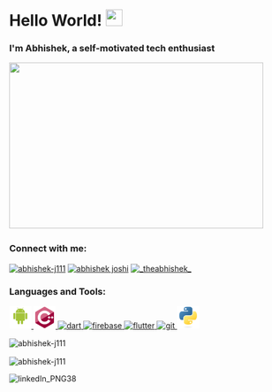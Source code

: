 <div> <p align ='left'>
  <h1>Hello World!
  <img width="30" height="30" src="https://user-images.githubusercontent.com/44140921/119137937-0e555700-ba61-11eb-8bd8-c4cf32f9e005.gif"></h1></p></div>

<p align="Center">
  <p align = "left">
  <h3>I'm Abhishek, a self-motivated tech enthusiast</h3>
  <img width="460" height="300" src="https://user-images.githubusercontent.com/44140921/119136781-cd107780-ba5f-11eb-884f-5240c9fdfa78.gif">
</p>

<h3 align="left">Connect with me:</h3>
<p align="left">
<a href="https://www.linkedin.com/in/abhishek-j111/" target="blank"><img align="center" src="https://user-images.githubusercontent.com/44140921/119145250-2e891400-ba69-11eb-94c7-6581b7cf24f3.png
![instagram-logo-png-2428](https://user-images.githubusercontent.com/44140921/119145586-8293f880-ba69-11eb-9f0a-949fc423609f.png)
" alt="abhishek-j111" height="30" width="40" /></a>
<a href="https://www.facebook.com/abhi.joshi.9022/" target="blank"><img align="center" src="https://raw.githubusercontent.com/rahuldkjain/github-profile-readme-generator/neutral-icons/src/images/icons/Social/facebook.svg" alt="abhishek joshi" height="30" width="40" /></a>
<a href="https://instagram.com/_theabhishek_" target="blank"><img align="center" src="https://raw.githubusercontent.com/rahuldkjain/github-profile-readme-generator/neutral-icons/src/images/icons/Social/instagram.svg" alt="_theabhishek_" height="30" width="40" /></a>
</p>

<h3 align="left">Languages and Tools:</h3>
<p align="left"> <a href="https://developer.android.com" target="_blank"> <img src="https://raw.githubusercontent.com/devicons/devicon/master/icons/android/android-original-wordmark.svg" alt="android" width="40" height="40"/> </a> <a href="https://www.w3schools.com/cpp/" target="_blank"> <img src="https://raw.githubusercontent.com/devicons/devicon/master/icons/cplusplus/cplusplus-original.svg" alt="cplusplus" width="40" height="40"/> </a> <a href="https://dart.dev" target="_blank"> <img src="https://www.vectorlogo.zone/logos/dartlang/dartlang-icon.svg" alt="dart" width="40" height="40"/> </a> <a href="https://firebase.google.com/" target="_blank"> <img src="https://www.vectorlogo.zone/logos/firebase/firebase-icon.svg" alt="firebase" width="40" height="40"/> </a> <a href="https://flutter.dev" target="_blank"> <img src="https://www.vectorlogo.zone/logos/flutterio/flutterio-icon.svg" alt="flutter" width="40" height="40"/> </a> <a href="https://git-scm.com/" target="_blank"> <img src="https://www.vectorlogo.zone/logos/git-scm/git-scm-icon.svg" alt="git" width="40" height="40"/> </a> <a href="https://www.python.org" target="_blank"> <img src="https://raw.githubusercontent.com/devicons/devicon/master/icons/python/python-original.svg" alt="python" width="40" height="40"/> </a> </p>

<p><img align="center" src="https://github-readme-stats.vercel.app/api/top-langs?username=abhishek-j111&show_icons=true&locale=en&layout=compact" alt="abhishek-j111" /></p>

<p><img align="center" src="https://github-readme-streak-stats.herokuapp.com/?user=abhishek-j111&" alt="abhishek-j111" /></p>

<!-- 
<p align="left">
  <img width="460" height="300" src="https://github-readme-stats.vercel.app/api?username=Abhishek-J111&show_icons=true&theme=radical&count_private=true">
</p>
<p align="right">
  <img width="460" height="300" src="https://github-readme-stats.vercel.app/api/top-langs/?username=Abhishek-J111)">
</p> -->
 
<!-- ![Abhishek GitHub stats](https://github-readme-stats.vercel.app/api?username=Abhishek-J111&show_icons=true&theme=radical&count_private=true) -->
<!-- [![Top Langs](https://github-readme-stats.vercel.app/api/top-langs/?username=Abhishek-J111)](https://github.com/Abhishek-J111/github-readme-stats) -->
 ![linkedIn_PNG38](https://user-images.githubusercontent.com/44140921/119145250-2e891400-ba69-11eb-94c7-6581b7cf24f3.png)

